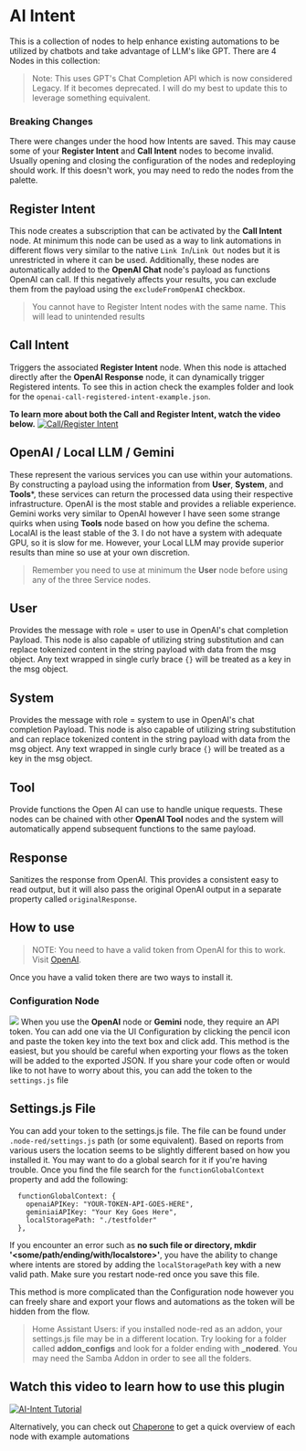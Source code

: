 # AI Intent

This is a collection of nodes to help enhance existing automations to be utilized by chatbots and take advantage of LLM's like GPT. There are 4 Nodes in this collection:

> Note: This uses GPT's Chat Completion API which is now considered Legacy. If it becomes deprecated. I will do my best to update this to leverage something equivalent.
### Breaking Changes
There were changes under the hood how Intents are saved. This may cause some of your **Register Intent** and **Call Intent**
nodes to become invalid. Usually opening and closing the configuration of the nodes and redeploying should work. 
If this doesn't work, you may need to redo the nodes from the palette. 

## Register Intent

This node creates a subscription that can be activated by the **Call Intent** node. At minimum this node can be used as a way to link automations in different flows very similar to the native `Link In`/`Link Out` nodes but it is unrestricted in where it can be used. Additionally, these nodes are automatically added to the **OpenAI Chat** node's payload as functions OpenAI can call. If this negatively affects your results, you can exclude them from the payload using the `excludeFromOpenAI` checkbox.

> You cannot have to Register Intent nodes with the same name. This will lead to unintended results

## Call Intent

Triggers the associated **Register Intent** node. When this node is attached directly after the **OpenAI Response** node, it can dynamically trigger Registered intents. To see this in action check the examples folder and look for the `openai-call-registered-intent-example.json`.

**To learn more about both the Call and Register Intent, watch the video below.**
[![Call/Register Intent](https://raw.githubusercontent.com/montaque22/node-red-contrib-ai-intent/master/images/call_register_intent.jpeg)](https://youtu.be/oWP8es4g4D0)

## OpenAI / Local LLM / Gemini

These represent the various services you can use within your automations. 
By constructing a payload using the information from **User**, **System**, and **Tools***, these services can return the
processed data using their respective infrastructure. OpenAI is the most stable and provides a reliable experience. 
Gemini works very similar to OpenAI however I have seen some strange quirks when using **Tools** node based on how you
define the schema. LocalAI is the least stable of the 3. I do not have a system with adequate GPU, so it is slow for me.
However, your Local LLM may provide superior results than mine so use at your own discretion. 
> Remember you need to use at minimum the **User** node before using any of the three Service nodes.

## User

Provides the message with role = user to use in OpenAI's chat completion Payload. This node is also capable of utilizing string substitution and can replace tokenized content in the string payload with data from the msg object. Any text wrapped in single curly brace `{}` will be treated as a key in the msg object.

## System

Provides the message with role = system to use in OpenAI's chat completion Payload. This node is also capable of utilizing string substitution and can replace tokenized content in the string payload with data from the msg object. Any text wrapped in single curly brace `{}` will be treated as a key in the msg object.

## Tool

Provide functions the Open AI can use to handle unique requests. These nodes can be chained with other **OpenAI Tool** nodes and the system will automatically append subsequent functions to the same payload.

## Response

Sanitizes the response from OpenAI. This provides a consistent easy to read output, but it will also pass the original OpenAI output in a separate property called `originalResponse`.

## How to use

> NOTE: You need to have a valid token from OpenAI for this to work. Visit [OpenAI](https://platform.openai.com/).

Once you have a valid token there are two ways to install it.

### Configuration Node

![](https://raw.githubusercontent.com/montaque22/node-red-contrib-ai-intent/master/images/set-config-node.gif)
When you use the **OpenAI** node or **Gemini** node, they require an API token. You can add one via the UI Configuration
by clicking the pencil icon and paste the token key into the text box and click add. 
This method is the easiest, but you should be careful when exporting your flows as the token will be added to the 
exported JSON. If you share your code often or would like to not have to worry about this, you can add the token to the
`settings.js` file

## Settings.js File

You can add your token to the settings.js file. The file can be found under `.node-red/settings.js` path (or some equivalent). 
Based on reports from various users the location seems to be slightly different based on how you installed it. 
You may want to do a global search for it if you're having trouble. 
Once you find the file search for the `functionGlobalContext` property and add the following:

```
  functionGlobalContext: {
    openaiAPIKey: "YOUR-TOKEN-API-GOES-HERE",
    geminiaiAPIKey: "Your Key Goes Here",
    localStoragePath: "./testfolder"
  },

```
If you encounter an error such as **no such file or directory, mkdir '<some/path/ending/with/localstore>'**, 
you have the ability to change where intents are stored by adding the `localStoragePath` key with a new valid path.
Make sure you restart node-red once you save this file. 

This method is more complicated than the Configuration node however you can freely share and export your flows and 
automations as the token will be hidden from the flow.

> Home Assistant Users: if you installed node-red as an addon, your settings.js file may be in a different location. Try looking for a folder called **addon_configs** and look for a folder ending with **\_nodered**. You may need the Samba Addon in order to see all the folders.

## Watch this video to learn how to use this plugin

[![AI-Intent Tutorial](https://raw.githubusercontent.com/montaque22/node-red-contrib-ai-intent/master/images/finally.jpg)](https://youtu.be/J0_mi7U0wCM)

Alternatively, you can check out [Chaperone](https://montaque22.github.io/#/aiIntent) to get a quick overview of each node with example automations


